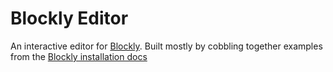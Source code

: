 # Blockly Editor
An interactive editor for [Blockly](https://github.com/google/blockly). Built mostly by cobbling together examples from the [Blockly installation docs](https://developers.google.com/blockly/installation/overview)
